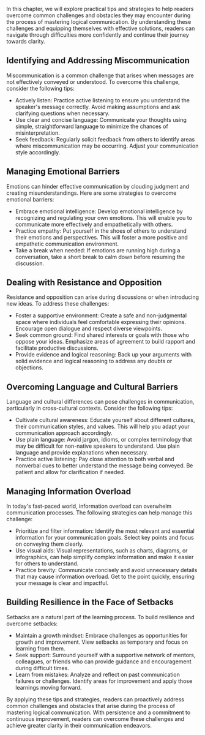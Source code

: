 
In this chapter, we will explore practical tips and strategies to help readers overcome common challenges and obstacles they may encounter during the process of mastering logical communication. By understanding these challenges and equipping themselves with effective solutions, readers can navigate through difficulties more confidently and continue their journey towards clarity.

Identifying and Addressing Miscommunication
-------------------------------------------

Miscommunication is a common challenge that arises when messages are not effectively conveyed or understood. To overcome this challenge, consider the following tips:

* Actively listen: Practice active listening to ensure you understand the speaker's message correctly. Avoid making assumptions and ask clarifying questions when necessary.
* Use clear and concise language: Communicate your thoughts using simple, straightforward language to minimize the chances of misinterpretation.
* Seek feedback: Regularly solicit feedback from others to identify areas where miscommunication may be occurring. Adjust your communication style accordingly.

Managing Emotional Barriers
---------------------------

Emotions can hinder effective communication by clouding judgment and creating misunderstandings. Here are some strategies to overcome emotional barriers:

* Embrace emotional intelligence: Develop emotional intelligence by recognizing and regulating your own emotions. This will enable you to communicate more effectively and empathetically with others.
* Practice empathy: Put yourself in the shoes of others to understand their emotions and perspectives. This will foster a more positive and empathetic communication environment.
* Take a break when needed: If emotions are running high during a conversation, take a short break to calm down before resuming the discussion.

Dealing with Resistance and Opposition
--------------------------------------

Resistance and opposition can arise during discussions or when introducing new ideas. To address these challenges:

* Foster a supportive environment: Create a safe and non-judgmental space where individuals feel comfortable expressing their opinions. Encourage open dialogue and respect diverse viewpoints.
* Seek common ground: Find shared interests or goals with those who oppose your ideas. Emphasize areas of agreement to build rapport and facilitate productive discussions.
* Provide evidence and logical reasoning: Back up your arguments with solid evidence and logical reasoning to address any doubts or objections.

Overcoming Language and Cultural Barriers
-----------------------------------------

Language and cultural differences can pose challenges in communication, particularly in cross-cultural contexts. Consider the following tips:

* Cultivate cultural awareness: Educate yourself about different cultures, their communication styles, and values. This will help you adapt your communication approach accordingly.
* Use plain language: Avoid jargon, idioms, or complex terminology that may be difficult for non-native speakers to understand. Use plain language and provide explanations when necessary.
* Practice active listening: Pay close attention to both verbal and nonverbal cues to better understand the message being conveyed. Be patient and allow for clarification if needed.

Managing Information Overload
-----------------------------

In today's fast-paced world, information overload can overwhelm communication processes. The following strategies can help manage this challenge:

* Prioritize and filter information: Identify the most relevant and essential information for your communication goals. Select key points and focus on conveying them clearly.
* Use visual aids: Visual representations, such as charts, diagrams, or infographics, can help simplify complex information and make it easier for others to understand.
* Practice brevity: Communicate concisely and avoid unnecessary details that may cause information overload. Get to the point quickly, ensuring your message is clear and impactful.

Building Resilience in the Face of Setbacks
-------------------------------------------

Setbacks are a natural part of the learning process. To build resilience and overcome setbacks:

* Maintain a growth mindset: Embrace challenges as opportunities for growth and improvement. View setbacks as temporary and focus on learning from them.
* Seek support: Surround yourself with a supportive network of mentors, colleagues, or friends who can provide guidance and encouragement during difficult times.
* Learn from mistakes: Analyze and reflect on past communication failures or challenges. Identify areas for improvement and apply those learnings moving forward.

By applying these tips and strategies, readers can proactively address common challenges and obstacles that arise during the process of mastering logical communication. With persistence and a commitment to continuous improvement, readers can overcome these challenges and achieve greater clarity in their communication endeavors.
